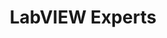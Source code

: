 ---
title: "LabVIEW Experts"
externalUrl: https://www.linkedin.com/groups/2085938/
summary: "Through this group we can share our knowledge. and it will very useful for new LabVIEW developers. (2K+ Users)"
showSummary: true
showAuthor: false
showEdit: false
showWordCount: false
showHeadingAnchors: false
sharingLinks: false
showZenMode: false
showPagination: false
showRelatedContent: false
categories:
 - "Find Answers"
 - "Connect with Others"
tags:
 - "Community"
 - "LinkedIn"
 - "Online"
---